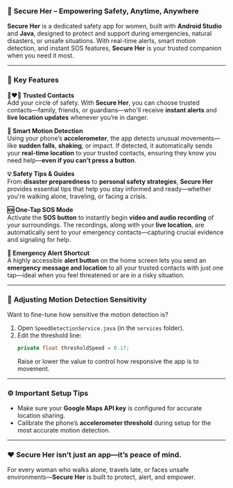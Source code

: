 

### 🔐 **Secure Her** – Empowering Safety, Anytime, Anywhere  
**Secure Her** is a dedicated safety app for women, built with **Android Studio** and **Java**, designed to protect and support during emergencies, natural disasters, or unsafe situations. With real-time alerts, smart motion detection, and instant SOS features, **Secure Her** is your trusted companion when you need it most.

---

### 🌟 **Key Features**

**👩‍❤️‍👩 Trusted Contacts**  
Add your circle of safety. With **Secure Her**, you can choose trusted contacts—family, friends, or guardians—who'll receive **instant alerts** and **live location updates** whenever you’re in danger.

**📳 Smart Motion Detection**  
Using your phone’s **accelerometer**, the app detects unusual movements—like **sudden falls**, **shaking**, or impact. If detected, it automatically sends your **real-time location** to your trusted contacts, ensuring they know you need help—**even if you can’t press a button**.

**💡 Safety Tips & Guides**  
From **disaster preparedness** to **personal safety strategies**, **Secure Her** provides essential tips that help you stay informed and ready—whether you're walking alone, traveling, or facing a crisis.

**🆘 One-Tap SOS Mode**  
Activate the **SOS button** to instantly begin **video and audio recording** of your surroundings. The recordings, along with your **live location**, are automatically sent to your emergency contacts—capturing crucial evidence and signaling for help.

**🚨 Emergency Alert Shortcut**  
A highly accessible **alert button** on the home screen lets you send an **emergency message and location** to all your trusted contacts with just one tap—ideal when you feel threatened or are in a risky situation.

---

### 🔧 **Adjusting Motion Detection Sensitivity**

Want to fine-tune how sensitive the motion detection is?

1. Open `SpeedDetectionService.java` (in the `services` folder).
2. Edit the threshold line:
   ```java
   private float thresholdSpeed = 0.1f;
   ```
   Raise or lower the value to control how responsive the app is to movement.

---

### ⚙️ **Important Setup Tips**

- Make sure your **Google Maps API key** is configured for accurate location sharing.
- Calibrate the phone’s **accelerometer threshold** during setup for the most accurate motion detection.

---

### ❤️ **Secure Her isn’t just an app—it’s peace of mind.**  
For every woman who walks alone, travels late, or faces unsafe environments—**Secure Her** is built to protect, alert, and empower.

